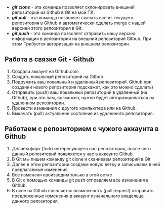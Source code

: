 * _**git clone**_ - эта команда позволяет склонировать внешний репозиторий из Github в Git на мой ПК.
* _**git pull**_ - эта команда позволяет скачать все из текущего репозитория в Github и автоматически сделать merge с нашей версией этого репозитория в Git.
* _**git push**_ - эта команда позволяет отправить нашу версию информации в репозитории на внешний репозиторий Github. При этом Требуется авторизация на внешнем репозитории.
## Работа в связке Git - Github

1. Создали аккаунт на Github.com
2. Создать локальный репозиторий на Github
3. Подружить ваш локальный и удаленный репозиторий. Github при создании нового репозитория подскажет, как это можно сделать)
4. Отправить (push) ваш локальный репозиторий в удаленный (на Github), при это вам, возможно, нужно будет авторизироваться на удаленном репозитории.
5. Провести изменения с другого компьютера или на Github.
6. Выкачать (pull) актуальное состояние из удаленного репозитория.

## Работаем с репозиторием с чужого аккаунта в Github

1. Делаем форк (fork) интересующего нас репозитория, после чего данный репозиторий появляется у нас в аккаунте Github
2. В Git мы пишем команду git clone и скачиваем репозиторий в Git
3. Далее в этом репозитории создаем новую ветку и записываем в ней предлагаемые изменения
4. Все изменени производим только в этой ветке
5. В Git с помощью команды git push отправляем все изменения в Github.
6. В окне на Github появляется возможность (pull request) отправить предложенные изменения в аккаунт изначального владельца данного репозитория.